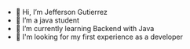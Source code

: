 - 👋 Hi, I’m Jefferson Gutierrez
- 👀 I’m a java student
- 🌱 I’m currently learning Backend with Java
- 👀 I'm looking for my first experience as a developer
